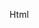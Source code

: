 Html

<!---
Mhmmdsymsl/Mhmmdsymsl is a ✨ special ✨ repository because its `README.md` (this file) appears on your GitHub profile.
You can click the Preview link to take a look at your changes.
--->
